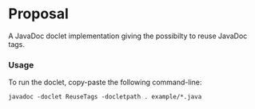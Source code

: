 # Proposal
A JavaDoc doclet implementation giving the possibilty to reuse JavaDoc tags.

### Usage
To run the doclet, copy-paste the following command-line:

    javadoc -doclet ReuseTags -docletpath . example/*.java